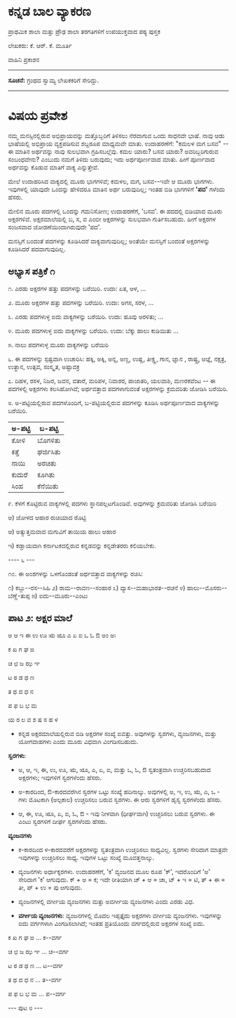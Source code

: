 # ಕನ್ನಡ ಬಾಲ ವ್ಯಾಕರಣ

ಪ್ರಾಥಮಿಕ ಶಾಲಾ ಮತ್ತು ಪ್ರೌಢ ಶಾಲಾ ತರಗತಿಗಳಿಗೆ ಉಪಯುಕ್ತವಾದ ಪಠ್ಯ ಪುಸ್ತಕ

ಲೇಖಕರು: ಕೆ. ಆರ್. ಕೆ. ಮೂರ್ತಿ

ವಾಹಿನಿ ಪ್ರಕಾಶನ

----

**ಸೂಚನೆ:** ಗ್ರಂಥದ ಸ್ವಾಮ್ಯ ಲೇಖಕಕರಿಗೆ ಸೇರಿದ್ದು.

----

# ವಿಷಯ ಪ್ರವೇಶ

ನಮ್ಮ ಮನಸ್ಸಿನಲ್ಲಿರುವ ಅಭಿಪ್ರಾಯವನ್ನು ಮತ್ತೊಬ್ಬರಿಗೆ ತಿಳಿಸಲು ನೆರವಾಗುವ ಒಂದು ಸಾಧನವೇ ಭಾಷೆ. ನಾವು ಆಡು ಭಾಷೆಯಲ್ಲಿ ಅಭಿಪ್ರಾಯ ವ್ಯಕ್ತಪಡಿಸುವ ಶಬ್ದರೂಪ ಮಾಧ್ಯಮವೇ ಮಾತು. ಉದಾಹರಣೆಗೆ: "ಕಮಲಳ ಮಗ ಬಸವ" -- ಈ ಮಾತಿನ ಅರ್ಥವನ್ನು ನಾವು ಸುಲಭವಾಗಿ ಗ್ರಹಿಸಬಲ್ಲೆವು. ಕಮಲ ಯಾರು? ಬಸವ ಯಾರು? ಅವರಿಬ್ಬರಿಗುರುವ ಸಂಬಂಧವೇನು? ಎಂಬುದು ನಮಗೆ ತಿಳಿದು ಬರುವುದು; ಇದು ಅರ್ಥಪೂರ್ಣವಾದ ಮಾತು. ಹೀಗೆ ಪೂರ್ಣವಾದ ಅರ್ಥವನ್ನು ಕೊಡುವ ಮಾತಿಗೆ ವಾಕ್ಯ ಎನ್ನುತ್ತೇವೆ.

ಮೇಲೆ ಉದಾಹರಿಸಿದ ವಾಕ್ಯದಲ್ಲಿ ಮೂರು ಭಾಗಗಳಿವೆ; ಕಮಳಲ, ಮಗ, ಬಸವ--ಇವೇ ಆ ಮೂರು ಭಾಗಗಳು. ಇವುಗಳಲ್ಲಿ ಯಾವುದೇ ಒಂದನ್ನು ಹೇಳಿದರೂ ಮಾತಿನ ಅರ್ಥ ಬರುವುದಿಲ್ಲ; ಇಂತಹ ಬಿಡಿ ಭಾಗಗಳಿಗೆ **'ಪದ'** ಗಳೆಂದು ಹೆಸರು.

ಮೇಲಿನ ಮೂರು ಪದಗಳಲ್ಲಿ ಒಂದನ್ನು ಗಮನಿಸೋಣ; ಉದಾಹರಣೆಗೆ, 'ಬಸವ'. ಈ ಪದದಲ್ಲಿ ಬಿಡಿಯಾದ ಮೂರು ಅಕ್ಷರಗಳಿವೆ. ಅಕ್ಷರಮಾಲೆಯಲ್ಲಿ ಬ, ಸ, ವ ಎಂಬೀ ಅಕ್ಷರಗಳನ್ನು ಸುಲಭವಾಗಿ ಗುರ್ತಿಸಬಹುದು. ಹೀಗೆ ಅಕ್ಷರಗಳ ಸಂಜಸವಾದ ಜೋಡಣೆಯಿಂದಾಗಿರುವುದೇ 'ಪದ'.

ಮನಸ್ಸಿಗೆ ಬಂದಂತೆ ಪದಗಳನ್ನು ಕೂಡಿಸಿದರೆ ವಾಕ್ಯವಾಗುವುದಿಲ್ಲ; ಅಂತೆಯೇ ಮನಸ್ಸಿಗೆ ಬಂದಂತೆ ಅಕ್ಷರಗಳನ್ನು ಕೂಡಿಸಿದರೆ ಪದವಾಗುವುದಿಲ್ಲ.

## ಅಭ್ಯಾಸ ಪತ್ರಿಕೆ ೧

೧. ಎರಡು ಅಕ್ಷರಗಳ ಹತ್ತು ಪದಗಳನ್ನು ಬರೆಯಿರಿ. ಉದಾ: ಏತ, ಆಳ, ...

೨. ಮೂರು ಅಕ್ಷರಗಳ ಹತ್ತು ಪದಗಳನ್ನು ಬರೆಯಿರಿ. ಉದಾ: ಅಗಸ, ಸರಳ, ...

೩. ಎರಡು ಪದಗಳುಳ್ಳ ಐದು ವಾಕ್ಯಗಳನ್ನು ಬರೆಯಿರಿ. ಉದಾ: ಹೂವು ಅರಳಿತು; ...

೪. ಮೂರು ಪದಗಳುಳ್ಳ ಐದು ವಾಕ್ಯಗಳನ್ನು ಬರೆಯಿರಿ. ಉದಾ: ಬೆಕ್ಕು ಹಾಲು ಕುಡಿಯಿತು ...

೫. ನಾಲು ಪದಗಳುಳ್ಳ ಮೂರು ವಾಕ್ಯಗಳನ್ನು ಬರೆಯಿರಿ

೬. ಈ ಪದಗಳನ್ನು ಸ್ಪಷ್ಟವಾಗಿ ಉಚಾರಿಸಿ: ಹಕ್ಕಿ, ಅಕ್ಕಿ, ಅನ್ನ, ಅಣ್ಣ, ಉಷ್ಣ, ತೀಕ್ಷ್ಣ, ಗಾನ, ಜ್ಞಾನ , ರಾಷ್ಟ್ರ, ಆಜ್ಞೆ, ನಕ್ಷತ್ರ, ಉತ್ಥಾನ, ಉತ್ಸವ, ಸಂಸ್ಕೃತ, ಅಷ್ಟಾವಕ್ರ

೭. ದಿಹಳ, ರಸಳ, ನಿಜರ, ಜವನ, ವತಾರೆ, ಮರಿಪಳ, ನಿವಾಶರ, ಪಾಜಾತರಿ, ಯಲವಾಶಿ, ಮಣರಕವೆಂಟ -- ಈ ಪದಗಳಲ್ಲಿ ಅಕ್ಷರಗಳು ಕಲಸಿಹೋಗಿವೆ; ಅರ್ಥವತ್ತಾದ ಪದಗಳಾಗುವಂತೆ ಅಕ್ಷರಗಳನ್ನು ಕ್ರಮವರಿತು ಜೋಡಿಸಿ ಬರೆಯಿರಿ.

೮. ಅ-ಪಟ್ಟಿಯಲ್ಲಿರುವ ಪದಗಳೊಂದಿಗೆ, ಬ-ಪಟ್ಟಿಯಲ್ಲಿರುವ ಪದಗಳನ್ನು ಕೂಡಿಸಿ ಅರ್ಥಪೂರ್ಣವಾದ ವಾಕ್ಯಗಳನ್ನು ಬರೆಯಿರಿ.



| **ಅ-ಪಟ್ಟಿ** | **ಬ-ಪಟ್ಟಿ** |
| --------- | --------- |
| ಕೋಳಿ       | ಬೊಗಳಿತು    |
| ಕತ್ತೆ       | ಘರ್ಜಿಸಿತು    |
| ನಾಯಿ       | ಅರಚಿತು     |
| ಕುದುರೆ     | ಕೂಗಿತು     |
| ಸಿಂಹ       | ಕೆನೆಯಿತು     |

೯. ಕೆಳಗೆ ಕೊಟ್ಟಿರುವ ವಾಕ್ಯಗಳಲ್ಲಿ ಪದಗಳು ಸ್ಥಾನಪಲ್ಲಟಗೊಂಡಿವೆ. ಅವುಗಳನ್ನು ಕ್ರಮವರಿತು ಜೋಡಿಸಿ ಬರೆಯಿರಿ

ಅ) ಜೋಳದ ಆಹಾರ ರುಚಿಯಾದ ರೊಟ್ಟಿ

ಆ) ಅತ್ಯುತ್ತಮವಾದ ಮಗುವಿಗೆ ತಾಯಿಯ ಹಾಲು ಆಹಾರ

ಇ) ಕಡ್ಡಾಯವಾಗಿ ಕರ್ನಾಟಕದಲ್ಲಿರುವ ಕನ್ನಡವನ್ನು ಕನ್ನಡೇತರರು ಕಲಿಯಬೇಕು.

---- ೬ ---

೧೦. ಈ ಅಂಶಗಳನ್ನು ಒಳಗೊಂಡಂತೆ ಅರ್ಥವತ್ತಾದ ವಾಕ್ಯಗಳನ್ನು ರಚಿಸಿ:

  ೧) ಕಬ್ಬು--ರಸ--ಸಿಹಿ
  ೨) ರಾಮ--ರಾವಣ--ಸಂಹಾರ
  ೩) ವ್ಯಾಸ--ಮಹಾಭಾರತ--ರಚನೆ
  ೪) ಹಾಲು--ಮೊಸರು--ಬೆಣ್ಣೆ-ತುಪ್ಪ
  ೫) ಐದು--ಮೂರು--ಎಂಟು


## ಪಾಟ ೨: ಅಕ್ಷರ ಮಾಲೆ

ಅ ಆ ಇ ಈ ಉ ಊ ಋ ೠ ಎ ಏ ಐ ಒ ಓ ಔ ಅಂ ಅಃ

ಕ ಖ ಗ ಘ ಙ

ಚ ಛ ಜ ಝ ಞ

ಟ ಠ ಡ ಢ ಣ

ತ ಥ ದ ಧ ನ

ಪ ಫ ಬ ಭ ಮ

ಯ ರ ಲ ವ ಶ ಷ ಸ ಹ ಳ


- ಕನ್ನಡ ಅಕ್ಷರಮಾಲೆಯಲ್ಲಿರುವ ಬಿಡಿ ಅಕ್ಷರಗಳ ಸಂಖ್ಯೆ ಐವತ್ತು. ಅವುಗಳನ್ನು ಸ್ವರಗಳು, ವ್ಯಂಜನಗಳು, ಮತ್ತು ಯೋಗವಾಹಗಳು ಎಂದು ಮೂರು ವಿಧವಾಗಿ ವಿಂಗಡಿಸಬಹುದು.


**ಸ್ವರಗಳು**:

- ಅ, ಆ, ಇ, ಈ, ಉ, ಊ, ಋ, ೠ, ಎ, ಏ, ಐ, ಮತ್ತು ಒ, ಓ, ಔ ಸ್ವತಂತ್ರವಾಗಿ ಉಚ್ಚರಿಸಬಹುದಾದ ಅಕ್ಷರಗಳು; ಇವುಗಳಿಗೆ ಸ್ವರಗಳೆಂದು ಹೆಸರು.

- ಅ-ಕಾರದಿಂದ, ಔ-ಕಾರದವರೆಗಿನ ಸ್ವರಗಳ ಒಟ್ಟು ಸಂಖ್ಯೆ ಹದಿನಾಲ್ಕು. ಅವುಗಳಲ್ಲಿ ಅ, ಇ, ಉ, ಋ, ಎ, ಒ - ಗಳು ಮೊಟಕಾಗಿ (ಅಲ್ಪಕಾಲ) ಉಚ್ಚರಿಸಲು ಬರುವ ಸ್ವರಗಳು. ಈ ಆರು ಸ್ವರಗಳಿಗೆ ಹೃಸ್ವ ಸ್ವರಗಳೆಂದು ಹೆಸರು.

- ಆ, ಈ, ಊ, ೠ, ಏ, ಐ, ಓ, ಔ - ಇವು ನೀಳವಾಗಿ (ಧೀರ್ಘವಾಗಿ) ಉಚ್ಚರಿಸಲು ಬರುವ ಸ್ವರಗಳು. ಈ ಎಂಟು ಸ್ವರಗಳಿಗೆ ದೀರ್ಘ ಸ್ವರಗಳೆಂದು ಹೆಸರು.

**ವ್ಯಂಜನಗಳು**

- ಕ-ಕಾರದಿಂದ ಳ-ಕಾರದವರೆಗೆ ಅಕ್ಷರಗಳನ್ನು ಸ್ವತಂತ್ರವಾಗಿ ಉಚ್ಚರಿಸಲು ಸಾಧ್ಯವಿಲ್ಲ. ಸ್ವರಗಳು ಸೇರಿದಾಗ ಮಾತ್ರವೇ ಇವುಗಳನ್ನು ಉಚ್ಚರಿಸಲು ಸಾಧ್ಯ. ಇವುಗಳ ಒಟ್ಟು ಸಂಖ್ಯೆ ಮೂವತ್ತನಾಲ್ಕು.

- ವ್ಯಂಜನಗಳು ಅರ್ಧಾಕ್ಶರಗಳು. ಉದಾಹರಣೆಗೆ, 'ಕ' ವ್ಯಂಜನದ ಮೂಲ ರೂಪ 'ಕ್', ಇದರೊಂದಿಗೆ 'ಅ' ಸೇರಿದಾಗ 'ಕ' ಆಗುವುದು. ಕ್ + ಅ = ಕ; ಇದೇ ರೀತಿಯಾಗಿ ಚ್ + ಆ = ಚಾ, ಟ್ + ಇ = ಟಿ, ತ್ + ಈ = ತೀ, ಪ್ + ಉ = ಪು ಆಗುವುದು.

- ವ್ಯಂಜನಗಳಲ್ಲಿ ವರ್ಗೀಯ ವ್ಯಂಜನಗಳು ಮತ್ತು ಅವರ್ಗೀಯ ವ್ಯಂಜನಗಳು ಎಂದು ಎರಡು ವಿಧ.

- **ವರ್ಗೀಯ ವ್ಯಂಜನಗಳು**: ವ್ಯಂಜನಗಳಲ್ಲಿ ಮೊದಲ ಇಪ್ಪತ್ತೈದು ಅಕ್ಷರಗಳು ವರ್ಗೀಯ ವ್ಯಂಜನಗಳು. ಇವುಗಳನ್ನು ಐದು ವರ್ಗಗಳಾಗಿ ವಿಂಗಡಿಸಲಾಗಿದೆ; ಇಂತಹ ಪ್ರತಿಯೊಂದು ವರ್ಗದಲ್ಲಿರುವ ಅಕ್ಷರಗಳ ಸಂಖ್ಯೆ ಐದು.


ಕ ಖ ಗ ಘ ಙ ... ಕ--ವರ್ಗ

ಚ ಛ ಜ ಝ ಞ ... ಚ--ವರ್ಗ

ಟ ಠ ಡ ಢ ಣ ... ಟ--ವರ್ಗ

ತ ಥ ದ ಧ ನ ... ತ--ವರ್ಗ

ಪ ಫ ಬ ಭ ಮ ... ಪ--ವರ್ಗ

--- ಪುಟ ೮ ---
